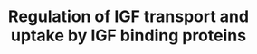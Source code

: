 ---
annotations:
- type: Pathway Ontology
  value: classic metabolic pathway
- type: Pathway Ontology
  value: peptide and protein metabolic pathway
authors:
- ReactomeTeam
- Anwesha
- Ryanmiller
- Eweitz
description: The family of Insulin like Growth Factor Binding Proteins (IGFBPs) share
  50% amino acid identity with conserved N terminal and C terminal regions responsible
  for binding Insulin like Growth Factors I and II (IGF I and IGF II). Most circulating
  IGFs are in complexes with IGFBPs, which are believed to increase the residence
  of IGFs in the body, modulate availability of IGFs to target receptors for IGFs,
  reduce insulin like effects of IGFs, and act as signaling molecules independently
  of IGFs. About 75% of circulating IGFs are in 1500 220 KDa complexes with IGFBP3
  and ALS. Such complexes are too large to pass the endothelial barrier. The remaining
  20 25% of IGFs are bound to other IGFBPs in 40 50 KDa complexes. IGFs are released
  from IGF:IGFBP complexes by proteolysis of the IGFBP. IGFs become active after release,
  however IGFs may also have activity when still bound to some IGFBPs. IGFBP1 is enriched
  in amniotic fluid and is produced in the liver under control of insulin (insulin
  suppresses production). IGFBP1 binding stimulates IGF function. It is unknown which
  if any protease degrades IGFBP1. IGFBP2 is enriched in cerebrospinal fluid; its
  binding inhibits IGF function. IGFBP2 is not significantly degraded in circulation.
  IGFB3, which binds most IGF in the body is enriched in follicular fluid and found
  in many other tissues. IGFBP 3 may be cleaved by plasmin, thrombin, Prostate specific
  Antigen (PSA, KLK3), Matrix Metalloprotease-1 (MMP1), and Matrix Metalloprotease-2
  (MMP2). IGFBP3 also binds extracellular matrix and binding lowers its affinity for
  IGFs. IGFBP3 binding stimulates the effects of IGFs. IGFBP4 acts to inhibit IGF
  function and is cleaved by Pregnancy associated Plasma Protein A (PAPPA) to release
  IGF. IGFBP5 is enriched in bone matrix; its binding stimulates IGF function. IGFBP5
  is cleaved by Pregnancy Associated Plasma Protein A2 (PAPPA2), ADAM9, complement
  C1s from smooth muscle, and thrombin. Only the cleavage site for PAPPA2 is known.
  IGFBP6 is enriched in cerebrospinal fluid. It is unknown which if any protease degrades
  IGFBP6.   View original pathway at [http://www.reactome.org/PathwayBrowser/#DIAGRAM=381426
  Reactome].
last-edited: 2021-05-11
organisms:
- Homo sapiens
redirect_from:
- /index.php/Pathway:WP2799
- /instance/WP2799
schema-jsonld:
- '@context': https://schema.org/
  '@id': https://wikipathways.github.io/pathways/WP2799.html
  '@type': Dataset
  creator:
    '@type': Organization
    name: WikiPathways
  description: The family of Insulin like Growth Factor Binding Proteins (IGFBPs)
    share 50% amino acid identity with conserved N terminal and C terminal regions
    responsible for binding Insulin like Growth Factors I and II (IGF I and IGF II).
    Most circulating IGFs are in complexes with IGFBPs, which are believed to increase
    the residence of IGFs in the body, modulate availability of IGFs to target receptors
    for IGFs, reduce insulin like effects of IGFs, and act as signaling molecules
    independently of IGFs. About 75% of circulating IGFs are in 1500 220 KDa complexes
    with IGFBP3 and ALS. Such complexes are too large to pass the endothelial barrier.
    The remaining 20 25% of IGFs are bound to other IGFBPs in 40 50 KDa complexes.
    IGFs are released from IGF:IGFBP complexes by proteolysis of the IGFBP. IGFs become
    active after release, however IGFs may also have activity when still bound to
    some IGFBPs. IGFBP1 is enriched in amniotic fluid and is produced in the liver
    under control of insulin (insulin suppresses production). IGFBP1 binding stimulates
    IGF function. It is unknown which if any protease degrades IGFBP1. IGFBP2 is enriched
    in cerebrospinal fluid; its binding inhibits IGF function. IGFBP2 is not significantly
    degraded in circulation. IGFB3, which binds most IGF in the body is enriched in
    follicular fluid and found in many other tissues. IGFBP 3 may be cleaved by plasmin,
    thrombin, Prostate specific Antigen (PSA, KLK3), Matrix Metalloprotease-1 (MMP1),
    and Matrix Metalloprotease-2 (MMP2). IGFBP3 also binds extracellular matrix and
    binding lowers its affinity for IGFs. IGFBP3 binding stimulates the effects of
    IGFs. IGFBP4 acts to inhibit IGF function and is cleaved by Pregnancy associated
    Plasma Protein A (PAPPA) to release IGF. IGFBP5 is enriched in bone matrix; its
    binding stimulates IGF function. IGFBP5 is cleaved by Pregnancy Associated Plasma
    Protein A2 (PAPPA2), ADAM9, complement C1s from smooth muscle, and thrombin. Only
    the cleavage site for PAPPA2 is known. IGFBP6 is enriched in cerebrospinal fluid.
    It is unknown which if any protease degrades IGFBP6.   View original pathway at
    [http://www.reactome.org/PathwayBrowser/#DIAGRAM=381426 Reactome].
  keywords:
  - (factor IIa)
  - 'p-LAMB2 '
  - 'p-CKAP4 '
  - IGF:IGFBP4
  - 'p-APP '
  - 'PAPPA2 '
  - 'APLP2 '
  - IGFBP4
  - 'PDIA6 '
  - 'p-TF '
  - 'Factor V precursor '
  - 'p-PCSK9 '
  - 'p-SCG2 '
  - 'NUCB1 '
  - 'p-EVA1A '
  - 'p-WFS1 '
  - 'CTSG '
  - 'IL6 '
  - 'APOA5 '
  - 'HSP90B1 '
  - 'AFP '
  - 'p-IGFBP4 '
  - 'SERPINC1 '
  - 'KLK3 '
  - 'MEN1 '
  - 'APOL1 '
  - 'p-MEN1 '
  - 'p-NUCB1 '
  - 'p-LAMB1 '
  - 'CST3 '
  - 'p-AMTN '
  - 'p-VGF '
  - 'p-CHRDL1 '
  - 'PCSK9 '
  - 'DMP1 '
  - 'RCN1 '
  - 'IGFBP6 '
  - PAPPA,PAPPA2
  - 'p-CP '
  - 'C3 '
  - 'KLK1 '
  - 'TGOLN2 '
  - 'TIMP1 '
  - 'p-QSOX1 '
  - 'p-SDC2 '
  - 'p-AMELX '
  - 'p-MATN3 '
  - 'NOTUM '
  - 'APOE '
  - 'SPP1 '
  - 'p-ITIH2 '
  - 'p-AMBN '
  - 'p-C4A '
  - 'p-PENK '
  - 'CDH2 '
  - IGFBP3(125-233)
  - 'MELTF '
  - IGF:IGFBP6
  - 'KLK2 '
  - 'p-IGFBP1 '
  - 'DNAJC3 '
  - 'IGFBP2 '
  - 'APOA2 '
  - 'EVA1A '
  - IGFBP1
  - 'p-ADAM10 '
  - 'p-PROC '
  - 'PROC '
  - 'p-LGALS1 '
  - 'FGG '
  - 'p-MXRA8 '
  - 'SERPINA10 '
  - Plasmin
  - IGFBP6
  - FAM20C:FAM20C
  - 'p-KTN1 '
  - 'AMTN '
  - ADP
  - 'p-HRC '
  - IGFBP3(227-291)
  - 'BMP4 '
  - 'VGF '
  - 'p-APOA2 '
  - 'p-GAS6 '
  - 'p-IGFBP3 '
  - 'p-P4HB '
  - 'p-LTBP1 '
  - 'AHSG '
  - 'p-MGAT4A '
  - 'p-APOL1 '
  - 'p-FSTL1 '
  - 'p-FSTL3 '
  - 'p-ANO8 '
  - 'PENK '
  - 'p-CSF1 '
  - IGF:IGFBP5:ALS
  - 'p-IGFBP7 '
  - 'p-MEPE '
  - 'thrombin light chain '
  - 'CYR61 '
  - 'FSTL1 '
  - 'p-GOLM1 '
  - IGFBP3(291-187)
  - 'IGF1 '
  - 'PLG(20-580) '
  - 'p-IGFBP5 '
  - 'QSOX1 '
  - 'p-FGA '
  - 'p-AHSG '
  - 'p-FGG '
  - 'p-Factor V precursor '
  - IGF:IGFBP2
  - 'p-TMEM132A '
  - IGFBP3(28-126)
  - 'p-KNG1 '
  - 'AMBN '
  - 'p-SHISA5 '
  - 'p-SERPINC1 '
  - 'ENAM '
  - ATP
  - 'p-RCN1 '
  - 'p-VWA1 '
  - 'p-APOA5 '
  - IGFBP4(22-156)
  - 'p-CYR61 '
  - 'p-CST3 '
  - 'FSTL3 '
  - IGFBP3(28-186)
  - 'p-MIA3 '
  - 'MMP2(110-660) '
  - 'C4A '
  - 'CHGB '
  - 'p-LAMC1 '
  - 'SERPIND1 '
  - 'p-C3 '
  - 'p-BPIFB2 '
  - 'p-SERPIND1 '
  - 'p-FBN1 '
  - 'p-GPC3 '
  - 'p-SERPINA10 '
  - 'MATN3 '
  - 'SPARCL1 '
  - IGFBP5
  - FAM20C:Phosphorylated FAM20C substrates
  - 'LAMC1 '
  - 'IGFBP4 '
  - IGFBP5(21-163)
  - 'p-APOA1 '
  - 'MIA3 '
  - FAM20C:FAM20A
  - 'IGFBP7 '
  - 'p-SERPINA1 '
  - 'PRKCSH '
  - 'WFS1 '
  - 'CP '
  - 'ITIH2 '
  - 'HRC '
  - 'VCAN '
  - 'MBTPS1 '
  - 'PAPPA '
  - 'SCG3 '
  - 'p-NOTUM '
  - 'p-SPARCL1 '
  - 'p-MBTPS1 '
  - IGFBP2
  - IGFBP3(28-168)
  - 'APOB(28-4563) '
  - IGFBP3(28-124)
  - Prostate Specific
  - 'STC2 '
  - 'GAS6 '
  - 'p-FUCA2 '
  - 'p-CHGB '
  - IGF:IGFBP1
  - 'p-PNPLA2 '
  - 'KTN1 '
  - 'p-SPP2 '
  - IGFBP3(127-291)
  - 'GOLM1 '
  - 'SDC2 '
  - 'p-SCG3 '
  - IGFALS
  - 'ANO8 '
  - 'FBN1 '
  - 'p-IL6 '
  - 'p-ENAM '
  - MMP1,2
  - 'p-BMP15 '
  - 'LGALS1 '
  - 'FGF23 '
  - IGF:IGFBP3:ALS
  - 'p-BMP4 '
  - 'p-FGF23 '
  - IGF1,2
  - 'MGAT4A '
  - 'SHISA5 '
  - 'p-TNC '
  - 'thrombin heavy chain '
  - 'p-ALB '
  - Antigen
  - IGFBP3(125-187)
  - 'APOA1 '
  - IGFBP4(157-237)
  - 'p-VCAN '
  - 'PRSS23 '
  - 'AMELX '
  - 'PNPLA2 '
  - 'TF '
  - 'MSLN '
  - 'FGA '
  - 'SERPINA1 '
  - 'CKAP4 '
  - 'p-DMP1 '
  - 'APP '
  - IGFBP3(188-291)
  - 'p-DNAJC3 '
  - 'KLK13 '
  - 'p-CALU '
  - 'MFGE8 '
  - 'LTBP1 '
  - 'p-PRKCSH '
  - 'p-PRSS23 '
  - 'p-APOE '
  - 'TMEM132A '
  - 'SPP2 '
  - 'TNC '
  - 'P4HB '
  - 'LAMB1 '
  - 'CHRDL1 '
  - 'MXRA8 '
  - 'p-AFP '
  - 'p-APLP2 '
  - 'IGF2(25-91) '
  - Cathepsin G
  - 'GZMH '
  - 'VWA1 '
  - 'SCG2 '
  - 'IGFBP1 '
  - 'p-APOB(28-4563) '
  - IGFBP3(234-291)
  - 'KNG1 '
  - 'MEPE '
  - IGFBP3(169-226)
  - 'FAM20A '
  - IGFBP3
  - activated thrombin
  - 'p-MFGE8 '
  - 'GPC3 '
  - 'ALB '
  - 'p-TIMP1 '
  - 'CSF1 '
  - IGFBP5(164-272)
  - substrates
  - 'ADAM10 '
  - 'FN1 '
  - 'p-TGOLN2 '
  - 'FUCA2 '
  - 'CALU '
  - 'Ca2+ '
  - 'LAMB2 '
  - 'IGFBP3 '
  - 'p-CDH2 '
  - 'p-STC2 '
  - 'BPIFB2 '
  - 'p-HSP90B1 '
  - 'FAM20C '
  - 'p-MSLN '
  - 'PLG(581-810) '
  - 'MMP1(100-469) '
  - 'p-MELTF '
  - 'p-SPP1 '
  - 'BMP15 '
  - 'IGFALS '
  - 'p-FN1 '
  - 'p-PDIA6 '
  - 'IGFBP5 '
  license: CC0
  name: Regulation of IGF transport and uptake by IGF binding proteins
seo: CreativeWork
title: Regulation of IGF transport and uptake by IGF binding proteins
wpid: WP2799
---